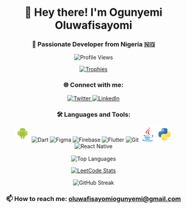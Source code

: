<h1 align="center">👋 Hey there! I'm Ogunyemi Oluwafisayomi</h1>
<h3 align="center">🚀 Passionate Developer from Nigeria 🇳🇬</h3>

<p align="center"> 
  <img src="https://komarev.com/ghpvc/?username=DroneCodes&label=Profile%20views&color=0e75b6&style=flat" alt="Profile Views"/>
</p>

<p align="center"> 
  <a href="https://github.com/ryo-ma/github-profile-trophy">
    <img src="https://github-profile-trophy.vercel.app/?username=DroneCodes" alt="Trophies" />
  </a>
</p>

<h3 align="center">🌐 Connect with me:</h3>
<p align="center">
  <a href="https://twitter.com/DroneCodes" target="_blank">
    <img src="https://img.shields.io/twitter/follow/DroneCodes?style=social" alt="Twitter" />
  </a>
  <a href="https://www.linkedin.com/in/dronecodes/" target="_blank">
    <img src="https://img.shields.io/badge/-DroneCodes-blue?style=flat-square&logo=Linkedin&logoColor=white&link=https://www.linkedin.com/in/dronecodes/" alt="LinkedIn" />
  </a>
</p>

<h3 align="center">🛠️ Languages and Tools:</h3>

<p align="center"> 
  <img src="https://raw.githubusercontent.com/devicons/devicon/master/icons/android/android-original-wordmark.svg" alt="Android" width="40" height="40"/>
  <img src="https://www.vectorlogo.zone/logos/dartlang/dartlang-icon.svg" alt="Dart" width="40" height="40"/>
  <img src="https://www.vectorlogo.zone/logos/figma/figma-icon.svg" alt="Figma" width="40" height="40"/>
  <img src="https://www.vectorlogo.zone/logos/firebase/firebase-icon.svg" alt="Firebase" width="40" height="40"/>
  <img src="https://www.vectorlogo.zone/logos/flutterio/flutterio-icon.svg" alt="Flutter" width="40" height="40"/>
  <img src="https://www.vectorlogo.zone/logos/git-scm/git-scm-icon.svg" alt="Git" width="40" height="40"/>
  <img src="https://raw.githubusercontent.com/devicons/devicon/master/icons/java/java-original.svg" alt="Java" width="40" height="40"/>
  <img src="https://raw.githubusercontent.com/devicons/devicon/master/icons/python/python-original.svg" alt="Python" width="40" height="40"/>
  <img src="https://reactnative.dev/img/header_logo.svg" alt="React Native" width="40" height="40"/>
</p>

<p align="center"> 
  <img align="center" src="https://github-readme-stats.vercel.app/api/top-langs/?username=DroneCodes&layout=compact&theme=radical" alt="Top Languages"/>
</p>

<p align="center"> 
  <a href="https://github.com/DroneCodes/leetcode-stats">
    <img src="https://leetcode-stats-six.vercel.app/?username=Dronecodes&theme=dark" alt="LeetCode Stats" />
  </a>
</p>

<p align="center"> 
  <img align="center" src="https://github-readme-streak-stats.herokuapp.com/?user=DroneCodes&theme=dark" alt="GitHub Streak" />
</p>

<h3 align="center">📫 How to reach me: <a href="mailto:oluwafisayomiogunyemi@gmail.com">oluwafisayomiogunyemi@gmail.com</a></h3>

<!--
**DroneCodes/DroneCodes** is a ✨ _special_ ✨ repository because its `README.md` (this file) appears on your GitHub profile.
-->
